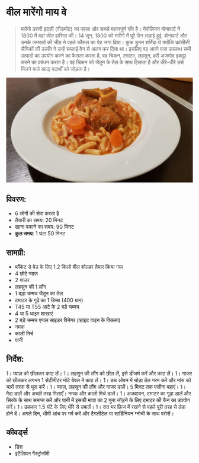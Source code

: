 # वील मारेंगो माय वे

> मारेंगो उत्तरी इटली (पीडमोंट) का पहला और सबसे महत्वपूर्ण गाँव है। नेपोलियन बोनापार्ट ने 1800 में वहां जीत हासिल की।
> 14 जून, 1800 को मारेंगो में पूरे दिन लड़ाई हुई, बोनापार्ट और उनके जनरलों की जीत ने पहले कौंसल का पेट जगा दिया। कुक डुनन शर्मिंदा थे क्योंकि फ्रांसीसी सैनिकों की उन्नति ने उन्हें सप्लाई वैन से अलग कर दिया था। इसलिए वह अपने पास उपलब्ध सभी उत्पादों का उपयोग करने का फैसला करता है, वह चिकन, टमाटर, लहसुन, हरी अजमोद इकट्ठा करने का प्रबंधन करता है। वह चिकन को जैतून के तेल के साथ हिलाता है और धीरे-धीरे उसे मिलने वाले खाद्य पदार्थों को जोड़ता है। 

![मारेंगो काफ माय वे](https://github.com/anamorph/recettes/blob/main/photos/fr-plat-veau_marengo_a_ma_facon-01.jpg?raw=true)

## विवरण:
* 6 लोगों की सेवा करता है
* तैयारी का समय: 20 मिनट
* खाना पकाने का समय: 90 मिनट
* **कुल समय**: 1 घंटा 50 मिनट

## सामग्री:
* ब्लैंकेट डे वेउ के लिए 1.2 किलो वील शोल्डर तैयार किया गया
* 4 छोटे प्याज़
* 2 गाजर
* लहसुन की 1 लौंग
* 1 बड़ा चम्मच जैतून का तेल
* टमाटर के गूदे का 1 डिब्बा (400 ग्राम)
* T45 या T55 आटे के 2 बड़े चम्मच
* 4 या 5 थाइम शाखाएं
* 2 बड़े चम्मच एप्पल साइडर विनेगर (व्हाइट वाइन के विकल्प)
* नमक
* काली मिर्च
* पानी

## निर्देश:
1। प्याज़ को छीलकर काट लें।
1। लहसुन की लौंग को छील लें, इसे डीजर्म करें और काट लें।
1। गाजर को छीलकर लगभग 1 सेंटीमीटर मोटे बेवल में काट लें।
1। डच ओवन में थोड़ा तेल गरम करें और मांस को चारों तरफ से भूरा करें।
1। प्याज़, लहसुन की लौंग और गाजर डालें। 5 मिनट तक पसीना बहाएं।
1। मैदा डालें और अच्छी तरह मिलाएँ। नमक और काली मिर्च डालें।
1। अजवायन, टमाटर का गूदा डालें और सिरके के साथ समाप्त करें और पानी में इसकी मात्रा का 2 गुना जोड़ने के लिए टमाटर की कैन का उपयोग करें।
1। ढककर 1.5 घंटे के लिए धीरे से उबालें।
1। रात भर फ्रिज में रखने से पहले पूरी तरह से ठंडा होने दें। अगले दिन, धीमी आंच पर गर्म करें और टैगलीटेल या सार्डिनियन ग्नोची के साथ परोसें।

## कीवर्ड्स
* डिश
* इटैलियन गैस्ट्रोनॉमी
